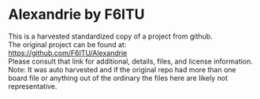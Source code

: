 
# Alexandrie by F6ITU  
This is a harvested standardized copy of a project from github.  
The original project can be found at:  
https://github.com/F6ITU/Alexandrie  
Please consult that link for additional, details, files, and license information.  
Note: It was auto harvested and if the original repo had more than one board file or anything out of the ordinary the files here are likely not representative.  
    